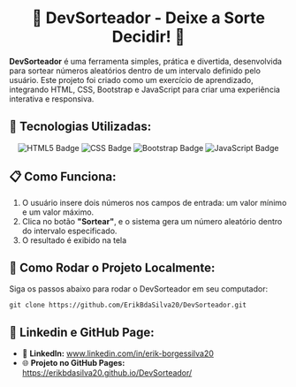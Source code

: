 <h1 style="text-align: center;">🎲 DevSorteador - Deixe a Sorte Decidir! 🎲</h1>

<p>
<strong>DevSorteador</strong> é uma ferramenta simples, prática e divertida, desenvolvida para sortear números aleatórios dentro de um intervalo definido pelo usuário. Este projeto foi criado como um exercício de aprendizado, integrando HTML, CSS, Bootstrap e JavaScript para criar uma experiência interativa e responsiva.
</p>


<h2>🔧 Tecnologias Utilizadas:</h2>
<p style="text-align: center;">
  <img src="https://img.shields.io/badge/HTML5-E34F26?style=for-the-badge&logo=html5&logoColor=white" alt="HTML5 Badge">
  <img src="https://img.shields.io/badge/CSS3-1572B6?style=for-the-badge&logo=css3&logoColor=white" alt="CSS Badge">
  <img src="https://img.shields.io/badge/Bootstrap-7952B3?style=for-the-badge&logo=bootstrap&logoColor=white" alt="Bootstrap Badge">
  <img src="https://img.shields.io/badge/JavaScript-F7DF1E?style=for-the-badge&logo=javascript&logoColor=black" alt="JavaScript Badge">
</p>

<h2>📋 Como Funciona:</h2>
<ol>
  <li>O usuário insere dois números nos campos de entrada: um valor mínimo e um valor máximo.</li>
  <li>Clica no botão <strong>"Sortear"</strong>, e o sistema gera um número aleatório dentro do intervalo especificado.</li>
  <li>O resultado é exibido na tela</li>
</ol>

<h2>🚀 Como Rodar o Projeto Localmente:</h2> 
<p>Siga os passos abaixo para rodar o DevSorteador em seu computador:</p>
<pre>
<code>git clone https://github.com/ErikBdaSilva20/DevSorteador.git</code>
</pre>

<h2>🌟 Linkedin e GitHub Page:</h2>
<ul>
  <li>🔗 <strong>LinkedIn:</strong> <a href="www.linkedin.com/in/erik-borgessilva20" target="_blank">www.linkedin.com/in/erik-borgessilva20</a></li>
  <li>🌐 <strong>Projeto no GitHub Pages:</strong> <a href="https://erikbdasilva20.github.io/SorteadorDev/" target="_blank">https://erikbdasilva20.github.io/DevSorteador/</a></li>
</ul>
